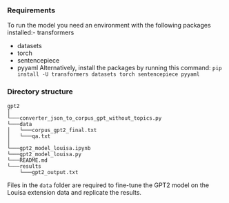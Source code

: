 ### Requirements
To run the model you need an environment with the following packages installed:- transformers
- datasets
- torch
- sentencepiece
- pyyaml
Alternatively, install the packages by running this command: `pip install -U transformers datasets torch sentencepiece pyyaml`
### Directory structure
```
gpt2
│ 
└───converter_json_to_corpus_gpt_without_topics.py   
└───data
│   └───corpus_gpt2_final.txt
│   └───qa.txt  
│
└───gpt2_model_louisa.ipynb
└───gpt2_model_louisa.py
└───README.md
└───results
    └───gpt2_output.txt
```
   
Files in the `data` folder are required to fine-tune the GPT2 model on the Louisa extension data and replicate the results.
